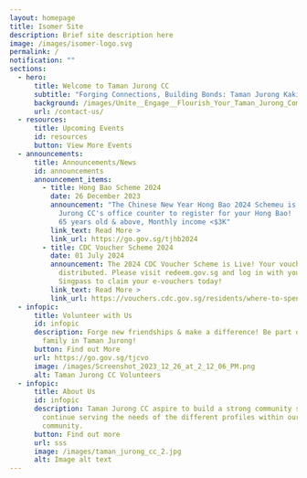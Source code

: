 ```yaml
---
layout: homepage
title: Isomer Site
description: Brief site description here
image: /images/isomer-logo.svg
permalink: /
notification: ""
sections:
  - hero:
      title: Welcome to Taman Jurong CC
      subtitle: "Forging Connections, Building Bonds: Taman Jurong Kakis"
      background: /images/Unite__Engage__Flourish_Your_Taman_Jurong_Community_Hub.png
      url: /contact-us/
  - resources:
      title: Upcoming Events
      id: resources
      button: View More Events
  - announcements:
      title: Announcements/News
      id: announcements
      announcement_items:
        - title: Hong Bao Scheme 2024
          date: 26 December 2023
          announcement: "The Chinese New Year Hong Bao 2024 Schemeu is Live! Head to Taman
            Jurong CC's office counter to register for your Hong Bao!  Criteria:
            65 years old & above, Monthly income <$3K"
          link_text: Read More >
          link_url: https://go.gov.sg/tjhb2024
        - title: CDC Voucher Scheme 2024
          date: 01 July 2024
          announcement: The 2024 CDC Voucher Scheme is Live! Your vouchers have been
            distributed. Please visit redeem.gov.sg and log in with your
            Singpass to claim your e-vouchers today!
          link_text: Read More >
          link_url: https://vouchers.cdc.gov.sg/residents/where-to-spend-vouchers/
  - infopic:
      title: Volunteer with Us
      id: infopic
      description: Forge new friendships & make a difference! Be part of our volunteer
        family in Taman Jurong!
      button: Find out More
      url: https://go.gov.sg/tjcvo
      image: /images/Screenshot_2023_12_26_at_2_12_06_PM.png
      alt: Taman Jurong CC Volunteers
  - infopic:
      title: About Us
      id: infopic
      description: Taman Jurong CC aspire to build a strong community spirit and
        continue serving the needs of the different profiles within our
        community.
      button: Find out more
      url: sss
      image: /images/taman_jurong_cc_2.jpg
      alt: Image alt text
---
```

